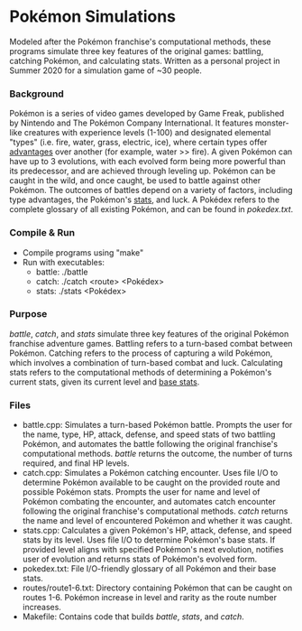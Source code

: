 # Pokémon Simulations

Modeled after the Pokémon franchise's computational methods, these programs simulate three key features of the original games: battling, catching Pokémon, and calculating stats. Written as a personal project in Summer 2020 for a simulation game of ~30 people.

### Background
Pokémon is a series of video games developed by Game Freak, published by Nintendo and The Pokémon Company International. It features monster-like creatures with experience levels (1-100) and designated elemental "types" (i.e. fire, water, grass, electric, ice), where certain types offer [advantages](https://pokemondb.net/type) over another (for example, water >> fire). A given Pokémon can have up to 3 evolutions, with each evolved form being more powerful than its predecessor, and are achieved through leveling up. Pokémon can be caught in the wild, and once caught, be used to battle against other Pokémon. The outcomes of battles depend on a variety of factors, including type advantages, the Pokémon's [stats](https://pokemondb.net/pokedex/all), and luck. A Pokédex refers to the complete glossary of all existing Pokémon, and can be found in *pokedex.txt*.

### Compile & Run
* Compile programs using "make"
* Run with executables:
  * battle: ./battle
  * catch:  ./catch \<route\> \<Pokédex\>
  * stats:  ./stats \<Pokédex\>

### Purpose
*battle*, *catch*, and *stats* simulate three key features of the original Pokémon franchise adventure games. Battling refers to a turn-based combat between Pokémon. Catching refers to the process of capturing a wild Pokémon, which involves a combination of turn-based combat and luck. Calculating stats refers to the computational methods of determining a Pokémon's current stats, given its current level and [base stats](https://bulbapedia.bulbagarden.net/wiki/List_of_Pok%C3%A9mon_by_base_stats_(Generation_VIII-present)).

### Files
* battle.cpp: Simulates a turn-based Pokémon battle. Prompts the user for the name, type, HP, attack, defense, and speed stats of two battling Pokémon, and automates the battle following the original franchise's computational methods. *battle* returns the outcome, the number of turns required, and final HP levels.
* catch.cpp: Simulates a Pokémon catching encounter. Uses file I/O to determine Pokémon available to be caught on the provided route and possible Pokémon stats. Prompts the user for name and level of Pokémon combating the encounter, and automates catch encounter following the original franchise's computational methods. *catch* returns the name and level of encountered Pokémon and whether it was caught.
* stats.cpp: Calculates a given Pokémon's HP, attack, defense, and speed stats by its level. Uses file I/O to determine Pokémon's base stats. If provided level aligns with specified Pokémon's next evolution, notifies user of evolution and returns stats of Pokémon's evolved form.
* pokedex.txt: File I/O-friendly glossary of all Pokémon and their base stats.
* routes/route1-6.txt: Directory containing Pokémon that can be caught on routes 1-6. Pokémon increase in level and rarity as the route number increases.
* Makefile: Contains code that builds *battle*, *stats*, and *catch*.
